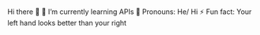 Hi there 👋
  🔭 I’m currently learning APIs
  🌱 Pronouns: He/ Hi
  ⚡ Fun fact: Your left hand looks better than your right 


<!--
**iansendwa/iansendwa** is a ✨ _special_ ✨ repository because its `README.md` (this file) appears on your GitHub profile.

Here are some ideas to get you started:

- 🔭 I’m currently working on ...
- 🌱 I’m currently learning ...
- 👯 I’m looking to collaborate on ...
- 🤔 I’m looking for help with ...
- 💬 Ask me about ...
- 📫 How to reach me: ...
- 😄 Pronouns: ...
- ⚡ Fun fact: ...
-->
